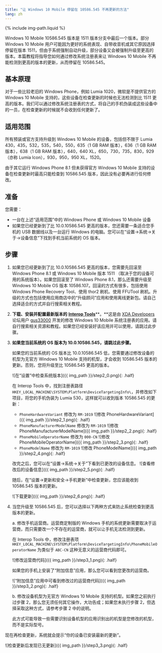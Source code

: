 ```yaml
---
title: "让 Windows 10 Mobile 停留在 10586.545 不再更新的方法"
lang: zh
---
```

{% include img-path.liquid %}

Windows 10 Mobile 10586.545 版本是 1511 版本分支中最后一个版本。部分 Windows 10 Mobile 用户可能因为更好的系统表现、自带收音机或其它原因选择停留在版本 1511，但由于系统强制自动升级，部分设备又会被强制升级至更高的版本。本篇教程将指导您如何通过修改系统注册表来让 Windows 10 Mobile 不再能检测到更高的版本的更新，从而停留在 10586.545。

## 基本原理

对于一些比较老旧的 Windows Phone，例如 Lumia 1020，微软是不提供官方的 Windows 10 Mobile 支持的，这些设备在检查更新的时候也无法检测到比 1511 更高的版本。我们可以通过修改系统注册表的方式，将自己的手机伪装成这些设备中的一员，在检查更新的时候就不会收到任何更新了。

## 适用范围

所有预装或官方支持升级到 Windows 10 Mobile 的设备，包括但不限于 Lumia 430，435，532，535，540，550，635（1 GB RAM 版本），636（1 GB RAM 版本），638（1 GB RAM 版本），640，640 XL，650，730，735，830，929（亦称 Lumia Icon），930，950，950 XL，1520。

由于其它运行 Windows Phone 8.1 但未获得官方 Windows 10 Mobile 支持的设备在检查更新时最高只能检查到 10586.545 版本，因此没有必要再进行任何修改。

## 准备

您需要：
- 一台在上述“适用范围”中的 Windows Phone 或 Windows 10 Mobile 设备
- 如果您已经更新到了比 10.0.10586.545 更高的版本，您还需要一条适合您手机的 USB 数据线以及一台运行 Windows 的电脑。您可以在“设置→系统→关于→设备信息”下找到手机当前系统的 OS 版本。

## 步骤

1. 如果您已经更新到了比 10.0.10586.545 更高的版本，您需要先回滚至 Windows Phone 8.1 或 Windows 10 Mobile 版本 1511 （取决于您的设备可用的系统版本）。如果您回滚至了 Windows Phone 8.1，那么还需要升级至 Windows 10 Mobile OS 版本 10586.107。回滚的方式有很多，包括使用 Windows Phone Recovery Tool、使用 thor2 刷机、使用 FFUTool 刷机。升级的方式也包括使用应用商店中的“升级顾问”应用和使用离线更新包。请自己选择适合的方式并自行搜索相关教程。

2. **下载、安装并配置最新版本的** [**Interop Tools**](http://forum.xda-developers.com/windows-10-mobile/windows-10-mobile-apps-and-games/app-interop-tools-versatile-registry-t3445271)**。**这是由 [XDA Developers](http://forum.xda-developers.com) 论坛用户 [gus33000](http://forum.xda-developers.com/member.php?u=7651894) 开发的修改 Windows 10 Mobile 系统注册表的应用。请自行搜索相关资源和教程。如果您已经安装好该应用并可以使用，请跳过此步骤。

3. **如果您当前系统的 OS 版本为 10.0.10586.545，请跳过此步骤。**

   如果您的当前系统的 OS 版本比 10.0.10586.545 低，您需要通过修改设备的机型为无官方 Windows 10 Mobile 支持的机型，才会收到 10586.545 版本的更新。否则，您将升级至比 10586.545 更高的版本。

   ![在“设置”中检查系统版本]({{ img_path }}/step2_0.png){: .half}

   在 Interop Tools 中，找到注册表路径 `HKEY_LOCAL_MACHINE\SYSTEM\Platform\DeviceTargetingInfo\`，并修改如下项目，将您的手机伪装为 Lumia 530，这样就可以收到版本 10586.545 的更新：

   - `PhoneHardwareVariant` 修改为 `RM-1019`
   ![修改 PhoneHardwareVariant]({{ img_path }}/step2_1.png){: .half}
   - `PhoneManufacturerModelName` 修改为 `RM-1019`
   ![修改 PhoneManufacturerModelName]({{ img_path }}/step2_2.png){: .half}
   - `PhoneMobileOperatorName` 修改为 `000-CN`
   ![修改 PhoneMobileOperatorName]({{ img_path }}/step2_3.png){: .half}
   - `PhoneModelName` 修改为 `RM-1019`
   ![修改 PhoneModelName]({{ img_path }}/step2_4.png){: .half}

   改完之后，您可以在“设置→系统→关于”下看到已更改的设备信息。
   ![查看修改后的设备信息]({{ img_path }}/step2_5.png){: .half}

   随后，在“设置→更新和安全→手机更新”中检查更新，您应该能收到 10586.545 版本的更新。

   ![下载更新]({{ img_path }}/step2_6.png){: .half}

4. 当您升级至 10586.545 后，您可以选择以下两种方式来防止系统检查到更高版本的更新。

   a. 修改手机运营商。运营商定制版的 Windows 手机的系统更新需要取决于运营商，而只需要改一个不存在的运营商，就可以让手机无法检测到更新。

      在 Interop Tools 中，修改注册表项 `HKEY_LOCAL_MACHINE\SYSTEM\Platform\DeviceTargetingInfo\PhoneMobileOperatorName` 为类似于 `ABC-CN` 这种无意义的运营商代码即可。

      ![修改运营商代码]({{ img_path }}/step3_1.png){: .half}

      如果您的手机上安装了“附加信息”应用，那么您可以看到您更改的运营商。

      ![“附加信息”应用中可看到修改过的运营商代码]({{ img_path }}/step3_2.png){: .half}

   b. 修改设备机型为无官方 Windows 10 Mobile 支持的机型。如果您之前执行过步骤 2，那么您无须任何其它操作，大功告成；如果您未执行步骤 2，但选择采取这种方式，请参考步骤 2 中的说明。

   此方式可能导致一些需要识别设备机型的应用识别出的机型是您修改的机型，而不是实际型号。

现在再检查更新，系统就会提示“你的设备已安装最新的更新”。

![检查更新后发现已无更新]({{ img_path }}/step3_3.png){: .half}
